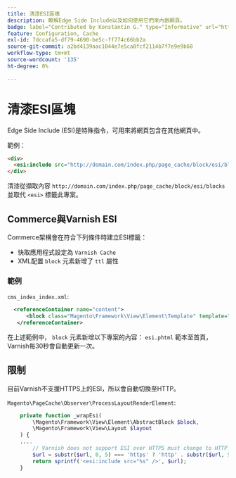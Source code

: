 ```yaml
---
title: 清漆ESI區塊
description: 瞭解Edge Side Include以及如何使用它們來內嵌網頁。
badge: label="Contributed by Konstantin G." type="Informative" url="https://github.com/goivvy" tooltip="Konstantin G."
feature: Configuration, Cache
exl-id: 7dccafa5-df79-4690-be5c-ff774c66bb2a
source-git-commit: a2bd4139aac1044e7e5ca8fcf2114b7f7e9e9b68
workflow-type: tm+mt
source-wordcount: '135'
ht-degree: 0%

---
```


# 清漆ESI區塊

Edge Side Include (ESI)是特殊指令，可用來將網頁包含在其他網頁中。

範例：

```html
<div>
  <esi:include src="http://domain.com/index.php/page_cache/block/esi/blocks"/>
</div>
```

清漆從擷取內容 `http://domain.com/index.php/page_cache/block/esi/blocks` 並取代 `<esi>` 標籤此專案。

## Commerce與Varnish ESI

Commerce架構會在符合下列條件時建立ESI標籤：

- 快取應用程式設定為 `Varnish Cache`
- XML配置 `block` 元素新增了 `ttl` 屬性

### 範例

`cms_index_index.xml`:

```xml
  <referenceContainer name="content">
      <block class="Magento\Framework\View\Element\Template" template="Magento_Paypal::esi.phtml" ttl="30"/>
   </referenceContainer>
```

在上述範例中， `block` 元素新增以下專案的內容： `esi.phtml` 範本至首頁，Varnish每30秒會自動更新一次。

## 限制

目前Varnish不支援HTTPS上的ESI，所以會自動切換至HTTP。

`Magento\PageCache\Observer\ProcessLayoutRenderElement`:

```php
    private function _wrapEsi(
        \Magento\Framework\View\Element\AbstractBlock $block,
        \Magento\Framework\View\Layout $layout
    ) {
    ....
        // Varnish does not support ESI over HTTPS must change to HTTP
        $url = substr($url, 0, 5) === 'https' ? 'http' . substr($url, 5) : $url;
        return sprintf('<esi:include src="%s" />', $url);
    }
```
